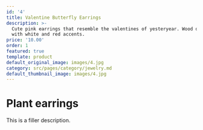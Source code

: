 ```yaml
---
id: '4'
title: Valentine Butterfly Earrings
description: >-
  Cute pink earrings that resemble the valentines of yesteryear. Wood doilies
  with white and red accents.
price: '10.00'
order: 1
featured: true
template: product
default_original_image: images/4.jpg
category: src/pages/category/jewelry.md
default_thumbnail_image: images/4.jpg
---
```

# Plant earrings

This is a filler description.
